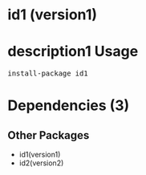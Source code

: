 ﻿id1 (version1)
======
description1
Usage
======
<pre>install-package id1</pre>
Dependencies (3)
=====

Other Packages
------
* id1(version1)
* id2(version2)
